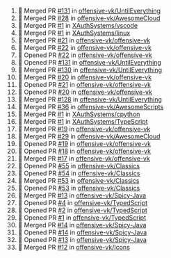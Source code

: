 <!--START_SECTION:activity-->
1. 🎉 Merged PR [#131](https://github.com/offensive-vk/UntilEverything/pull/131) in [offensive-vk/UntilEverything](https://github.com/offensive-vk/UntilEverything)
2. 🎉 Merged PR [#28](https://github.com/offensive-vk/AwesomeCloud/pull/28) in [offensive-vk/AwesomeCloud](https://github.com/offensive-vk/AwesomeCloud)
3. 🎉 Merged PR [#1](https://github.com/XAuthSystems/vscode/pull/1) in [XAuthSystems/vscode](https://github.com/XAuthSystems/vscode)
4. 🎉 Merged PR [#1](https://github.com/XAuthSystems/linux/pull/1) in [XAuthSystems/linux](https://github.com/XAuthSystems/linux)
5. 🎉 Merged PR [#21](https://github.com/offensive-vk/offensive-vk/pull/21) in [offensive-vk/offensive-vk](https://github.com/offensive-vk/offensive-vk)
6. 🎉 Merged PR [#22](https://github.com/offensive-vk/offensive-vk/pull/22) in [offensive-vk/offensive-vk](https://github.com/offensive-vk/offensive-vk)
7. 💪 Opened PR [#22](https://github.com/offensive-vk/offensive-vk/pull/22) in [offensive-vk/offensive-vk](https://github.com/offensive-vk/offensive-vk)
8. 💪 Opened PR [#131](https://github.com/offensive-vk/UntilEverything/pull/131) in [offensive-vk/UntilEverything](https://github.com/offensive-vk/UntilEverything)
9. 🎉 Merged PR [#130](https://github.com/offensive-vk/UntilEverything/pull/130) in [offensive-vk/UntilEverything](https://github.com/offensive-vk/UntilEverything)
10. 🎉 Merged PR [#20](https://github.com/offensive-vk/offensive-vk/pull/20) in [offensive-vk/offensive-vk](https://github.com/offensive-vk/offensive-vk)
11. 💪 Opened PR [#21](https://github.com/offensive-vk/offensive-vk/pull/21) in [offensive-vk/offensive-vk](https://github.com/offensive-vk/offensive-vk)
12. 💪 Opened PR [#20](https://github.com/offensive-vk/offensive-vk/pull/20) in [offensive-vk/offensive-vk](https://github.com/offensive-vk/offensive-vk)
13. 🎉 Merged PR [#128](https://github.com/offensive-vk/UntilEverything/pull/128) in [offensive-vk/UntilEverything](https://github.com/offensive-vk/UntilEverything)
14. 🎉 Merged PR [#36](https://github.com/offensive-vk/AwesomeScripts/pull/36) in [offensive-vk/AwesomeScripts](https://github.com/offensive-vk/AwesomeScripts)
15. 🎉 Merged PR [#1](https://github.com/XAuthSystems/cpython/pull/1) in [XAuthSystems/cpython](https://github.com/XAuthSystems/cpython)
16. 🎉 Merged PR [#1](https://github.com/XAuthSystems/TypeScript/pull/1) in [XAuthSystems/TypeScript](https://github.com/XAuthSystems/TypeScript)
17. 🎉 Merged PR [#19](https://github.com/offensive-vk/offensive-vk/pull/19) in [offensive-vk/offensive-vk](https://github.com/offensive-vk/offensive-vk)
18. 🎉 Merged PR [#29](https://github.com/offensive-vk/AwesomeCloud/pull/29) in [offensive-vk/AwesomeCloud](https://github.com/offensive-vk/AwesomeCloud)
19. 💪 Opened PR [#19](https://github.com/offensive-vk/offensive-vk/pull/19) in [offensive-vk/offensive-vk](https://github.com/offensive-vk/offensive-vk)
20. 💪 Opened PR [#18](https://github.com/offensive-vk/offensive-vk/pull/18) in [offensive-vk/offensive-vk](https://github.com/offensive-vk/offensive-vk)
21. 🎉 Merged PR [#17](https://github.com/offensive-vk/offensive-vk/pull/17) in [offensive-vk/offensive-vk](https://github.com/offensive-vk/offensive-vk)
22. 💪 Opened PR [#55](https://github.com/offensive-vk/Classics/pull/55) in [offensive-vk/Classics](https://github.com/offensive-vk/Classics)
23. 💪 Opened PR [#54](https://github.com/offensive-vk/Classics/pull/54) in [offensive-vk/Classics](https://github.com/offensive-vk/Classics)
24. 🎉 Merged PR [#53](https://github.com/offensive-vk/Classics/pull/53) in [offensive-vk/Classics](https://github.com/offensive-vk/Classics)
25. 💪 Opened PR [#53](https://github.com/offensive-vk/Classics/pull/53) in [offensive-vk/Classics](https://github.com/offensive-vk/Classics)
26. 🎉 Merged PR [#13](https://github.com/offensive-vk/Spicy-Java/pull/13) in [offensive-vk/Spicy-Java](https://github.com/offensive-vk/Spicy-Java)
27. 💪 Opened PR [#4](https://github.com/offensive-vk/TypedScript/pull/4) in [offensive-vk/TypedScript](https://github.com/offensive-vk/TypedScript)
28. 💪 Opened PR [#2](https://github.com/offensive-vk/TypedScript/pull/2) in [offensive-vk/TypedScript](https://github.com/offensive-vk/TypedScript)
29. 💪 Opened PR [#1](https://github.com/offensive-vk/TypedScript/pull/1) in [offensive-vk/TypedScript](https://github.com/offensive-vk/TypedScript)
30. 🎉 Merged PR [#14](https://github.com/offensive-vk/Spicy-Java/pull/14) in [offensive-vk/Spicy-Java](https://github.com/offensive-vk/Spicy-Java)
31. 💪 Opened PR [#14](https://github.com/offensive-vk/Spicy-Java/pull/14) in [offensive-vk/Spicy-Java](https://github.com/offensive-vk/Spicy-Java)
32. 💪 Opened PR [#13](https://github.com/offensive-vk/Spicy-Java/pull/13) in [offensive-vk/Spicy-Java](https://github.com/offensive-vk/Spicy-Java)
33. 🎉 Merged PR [#12](https://github.com/offensive-vk/Icons/pull/12) in [offensive-vk/Icons](https://github.com/offensive-vk/Icons)
<!--END_SECTION:activity-->
